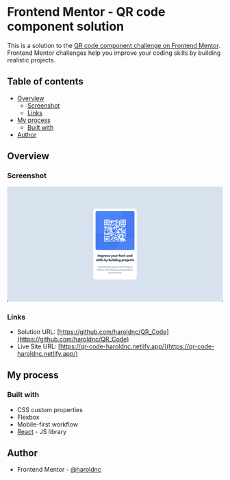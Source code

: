 # Frontend Mentor - QR code component solution

This is a solution to the [QR code component challenge on Frontend Mentor](https://www.frontendmentor.io/challenges/qr-code-component-iux_sIO_H). Frontend Mentor challenges help you improve your coding skills by building realistic projects.

## Table of contents

- [Overview](#overview)
  - [Screenshot](#screenshot)
  - [Links](#links)
- [My process](#my-process)
  - [Built with](#built-with)
- [Author](#author)

## Overview

### Screenshot

![](./screenshot.png)

### Links

- Solution URL: [https://github.com/haroldnc/QR_Code](https://github.com/haroldnc/QR_Code)
- Live Site URL: [https://qr-code-haroldnc.netlify.app/](https://qr-code-haroldnc.netlify.app/)

## My process

### Built with

- CSS custom properties
- Flexbox
- Mobile-first workflow
- [React](https://reactjs.org/) - JS library

## Author

- Frontend Mentor - [@haroldnc](https://www.frontendmentor.io/profile/haroldnc)

